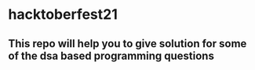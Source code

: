 # hacktoberfest21
## This repo will help you to give solution for some of the dsa based programming questions
